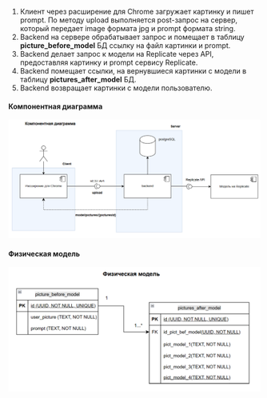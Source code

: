

1. Клиент через расширение для Chrome загружает картинку и пишет prompt. По методу upload выполняется post-запрос на сервер, который передает image формата jpg и prompt формата string. 
2. Backend на сервере обрабатывает запрос и помещает в таблицу **picture_before_model** БД  ссылку на файл картинки и prompt. 
3. Backend делает запрос к модели на Replicate через API, предоставляя картинку и prompt сервису Replicate. 
4. Backend помещает ссылки, на вернувшиеся картинки с модели в таблицу **pictures_after_model** БД.
5. Backend возвращает картинки с модели пользователю. 

#### Компонентная диаграмма 

![Компонентная диаграмма](/images/component_diagram.png)

#### Физическая модель

![Физическая модель](/images/physical_model.png)
